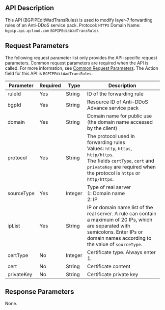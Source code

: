 ﻿[//]: # (chinagitpath:XXXXX)

## API Description
This API (BGPIPEditWadTransRules) is used to modify layer-7 forwarding rules of an Anti-DDoS service pack.
Protocol: `HTTPS`
Domain Name: `bgpip.api.qcloud.com`
`BGPIPEditWadTransRules`

## Request Parameters
The following request parameter list only provides the API-specific request parameters. Common request parameters are required when the API is called. For more information, see [Common Request Parameters](https://cloud.tencent.com/document/product/1014/31224). The Action field for this API is `BGPIPEditWadTransRules`.

| Parameter | Required | Type | Description |
|---------|---------|---------|---------|
| ruleId | Yes | String | ID of the forwarding rule |
| bgpId | Yes | String | Resource ID of Anti-DDoS Advance service pack|
| domain | Yes | String | Domain name for public use (the domain name accessed by the client) |
| protocol | Yes | String | The protocol used in forwarding rules</br>Values: `http`, `https`, `http/https`.</br>The fields `certType`, `cert` and `privateKey` are required when the protocol is `https` or `http/https`. |
| sourceType | Yes | Integer | Type of real server</br>1: Domain name</br>2: IP |
| ipList | Yes | String | IP or domain name list of the real server. A rule can contain a maximum of 20 IPs, which are separated with semicolons. Enter IPs or domain names according to the value of `sourceType`. |
| certType | No | Integer | Certificate type. Always enter 1. |
| cert | No | String | Certificate content |
| privateKey | No | String | Certificate private key |

## Response Parameters
None.

